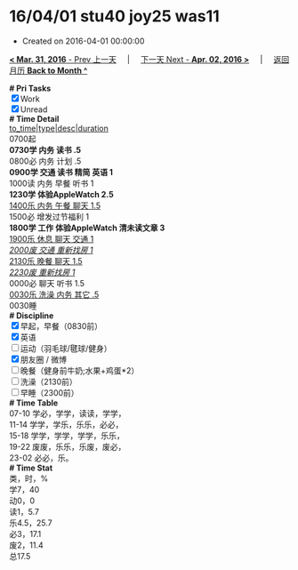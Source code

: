 # 16/04/01 stu40 joy25 was11

- Created on 2016-04-01 00:00:00

[**< Mar. 31, 2016** - Prev 上一天](_archived/lifelogs/2016/03/d31.md) &nbsp; &nbsp; | &nbsp; &nbsp; [下一天 Next - **Apr. 02, 2016 >**](_archived/lifelogs/2016/04/d02.md) &nbsp; &nbsp; |  &nbsp; &nbsp; [返回月历 **Back to Month ^**](_archived/lifelogs/2016/04/index.md)
<br/><div><b># Pri Tasks</b></div><div><input checked="true" type="checkbox"/>Work</div><div><input checked="true" type="checkbox"/>Unread</div><div><b># Time Detail</b></div><div><u>to_time|type|desc|duration</u></div><div>0700起</div><div><b>0730学 内务 读书 .5</b></div><div>0800必 内务 计划 .5</div><div><b>0900学 交通 读书 精简 英语 1</b></div><div>1000读 内务 早餐 听书 1</div><div><b>1230学 体验AppleWatch 2.5</b></div><div><u>1400乐 内务 午餐 聊天 1.5</u></div><div>1500必 增发过节福利 1</div><div><b>1800学 工作 体验AppleWatch 清未读文章 3</b></div><div><u>1900乐 休息 聊天 交通 1</u></div><div><u><i>2000废 交通 重新找房 1</i></u></div><div><u>2130乐 晚餐 聊天 1.5</u></div><div><u><i>2230废 重新找房 1</i></u></div><div>0000必 聊天 听书 1.5</div><div><u>0030乐 洗澡 内务 其它 .5</u></div><div>0030睡</div><div><b># Discipline</b></div><div><input checked="true" type="checkbox"/>早起，早餐（0830前）</div><div><input checked="true" type="checkbox"/>英语</div><div><input type="checkbox"/>运动（羽毛球/毽球/健身）</div><div><input checked="true" type="checkbox"/>朋友圈 / 微博</div><div><input type="checkbox"/>晚餐（健身前牛奶;水果+鸡蛋*2）</div><div><input type="checkbox"/>洗澡（2130前）</div><div><input type="checkbox"/>早睡（2300前）</div><div><b># Time Table</b></div><div>07-10 学必，学学，读读，学学，</div><div>11-14 学学，学乐，乐乐，必必，</div><div>15-18 学学，学学，学学，乐乐，</div><div>19-22 废废，乐乐，乐废，废必，</div><div>23-02 必必，乐。</div><div><b># Time Stat</b></div><div>类，时，%</div><div>学7，40</div><div>动0，0</div><div>读1，5.7</div><div>乐4.5，25.7</div><div>必3，17.1</div><div>废2，11.4</div><div>总17.5</div>
